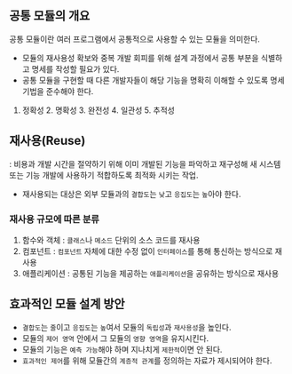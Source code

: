## 공통 모듈의 개요 

공통 모듈이란 여러 프로그램에서 공통적으로 사용할 수 있는 모듈을 의미한다.

- 모듈의 재사용성 확보와 중복 개발 회피를 위해 설계 과정에서 공통 부분을 식별하고 명세를 작성할 필요가 있다.
- 공통 모듈을 구현할 때 다른 개발자들이 해당 기능을 명확히 이해할 수 있도록 명세 기법을 준수해야 한다.

1. 정확성 2. 명확성 3. 완전성 4. 일관성 5. 추적성 

## 재사용(Reuse) 

: 비용과 개발 시간을 절약하기 위해 이미 개발된 기능을 파악하고 재구성해 새 시스템 또는 기능 개발에 사용하기 적합하도록 최적화 시키는 작업.

- 재사용되는 대상은 외부 모듈과의 `결합도`는 `낮`고 `응집도`는 `높`아야 한다.

### 재사용 규모에 따른 분류 

1) 함수와 객체 : `클래스`나 `메소드` 단위의 소스 코드를 재사용
2) 컴포넌트 : `컴포넌트` 자체에 대한 수정 없이 `인터페이스`를 통해 통신하는 방식으로 재사용
3) 애플리케이션 : 공통된 기능을 제공하는 `애플리케이션`을 공유하는 방식으로 재사용 

## 효과적인 모듈 설계 방안 

- `결합도`는 `줄`이고 `응집도`는 `높`여서 모듈의 `독립성`과 `재사용성`을 높인다.
- 모듈의 `제어 영역` 안에서 그 모듈의 `영향 영역`을 유지시킨다. 
- 모듈의 기능은 `예측 가능`해야 하며 지나치게 `제한적`이면 안 된다.
- `효과적인 제어`를 위해 모듈간의 `계층적 관계`를 정의하는 자료가 제시되어야 한다.



























